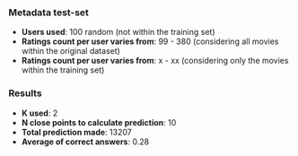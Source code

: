 ### Metadata test-set

- **Users used**: 100 random (not within the training set)
- **Ratings count per user varies from**: 99 - 380 (considering all movies within the original dataset)
- **Ratings count per user varies from**: x - xx (considering only the movies within the training set)

### Results
- **K used**: 2
- **N close points to calculate prediction**: 10
- **Total prediction made**: 13207
- **Average of correct answers**: 0.28





